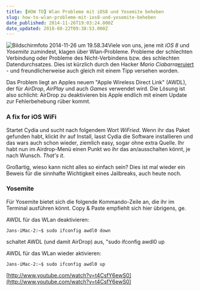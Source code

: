 ```yaml
---
title: [HOW TO] Wlan Probleme mit iOS8 und Yosemite beheben
slug: how-to-wlan-probleme-mit-ios8-und-yosemite-beheben
date_published: 2014-11-26T19:03:24.000Z
date_updated: 2018-08-22T09:38:53.000Z
---
```


![Bildschirmfoto 2014-11-26 um 19.58.34](//picdump.thafaker.de/2014/11/Bildschirmfoto-2014-11-26-um-19.58.34-100x100.png)Viele von uns, jene mit *iOS 8* und *Yosemite* zumindest, klagen über Wlan-Probleme. Probleme der schlechten Verbindung oder Probleme des Nicht-Verbindens bzw. des schlechten Datendurchsatzes. Dies ist kürzlich durch den Hacker *Mario Ciabarra*[eruiert](https://medium.com/@mariociabarra/wifried-ios-8-wifi-performance-issues-3029a164ce94) - und freundlicherweise auch gleich mit einem Tipp versehen worden.

Das Problem liegt an Apples neuem "Apple Wireless Direct Link" (AWDL), der für *AirDrop*, *AirPlay* und auch *Games* verwendet wird. Die Lösung ist also schlicht: AirDrop zu deaktivieren bis Apple endlich mit einem Update zur Fehlerbehebung rüber kommt.

### A fix for iOS WiFi

Startet Cydia und sucht nach folgendem Wort *WiFried*. Wenn ihr das Paket gefunden habt, klickt ihr auf Install, lasst Cydia die Software installieren und das wars auch schon wieder, ziemlich easy, sogar ohne extra Quelle. Ihr habt nun im Airdrop-Menü einen Punkt wo ihr das an/ausschalten könnt, je nach Wunsch. *That's it*.

Großartig, wieso kann nicht alles so einfach sein? Dies ist mal wieder ein Beweis für die sinnhafte Wichtigkeit eines Jailbreaks, auch heute noch.

### Yosemite

Für Yosemite bietet sich die folgende Kommando-Zeile an, die ihr im Terminal ausführen könnt. Copy & Paste empfiehlt sich hier übrigens, ge.

AWDL für das WLan deaktivieren:

    Jans-iMac-2:~$ sudo ifconfig awdl0 down

schaltet AWDL (und damit AirDrop) aus, "sudo ifconfig awdl0 up

AWDL für das WLan wieder aktivieren:

    Jans-iMac-2:~$ sudo ifconfig awdl0 up

[http://www.youtube.com/watch?v=t4CsfY6ewS0](http://www.youtube.com/watch?v=t4CsfY6ewS0)
